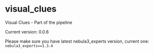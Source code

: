 # visual_clues
Visual Clues - Part of the pipeline


Current version: 0.0.6

Please make sure you have latest nebula3_experts version, current one: `nebula3_experts==1.3.4`
